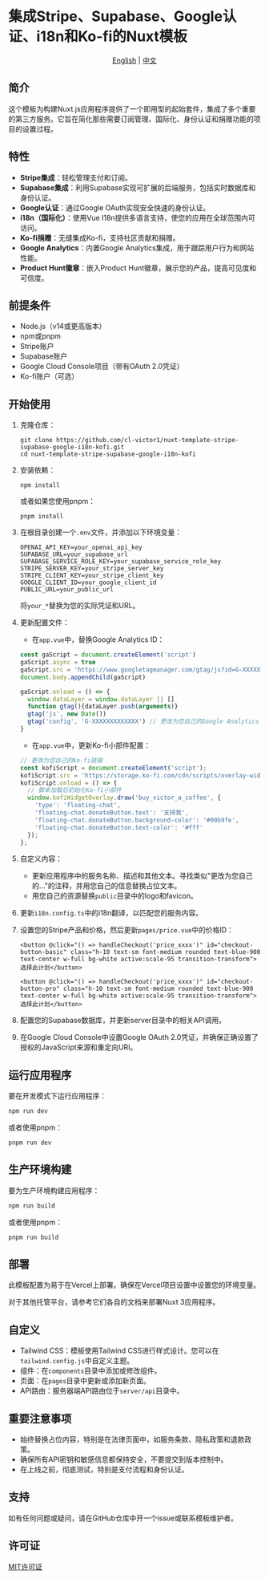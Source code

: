 # 集成Stripe、Supabase、Google认证、i18n和Ko-fi的Nuxt模板

<div align="center">
  <a href="README.md">English</a> | <a href="README_zh.md">中文</a>
</div>

## 简介
这个模板为构建Nuxt.js应用程序提供了一个即用型的起始套件，集成了多个重要的第三方服务。它旨在简化那些需要订阅管理、国际化、身份认证和捐赠功能的项目的设置过程。

## 特性

- **Stripe集成**：轻松管理支付和订阅。
- **Supabase集成**：利用Supabase实现可扩展的后端服务，包括实时数据库和身份认证。
- **Google认证**：通过Google OAuth实现安全快速的身份认证。
- **i18n（国际化）**：使用Vue I18n提供多语言支持，使您的应用在全球范围内可访问。
- **Ko-fi捐赠**：无缝集成Ko-fi，支持社区贡献和捐赠。
- **Google Analytics**：内置Google Analytics集成，用于跟踪用户行为和网站性能。
- **Product Hunt徽章**：嵌入Product Hunt徽章，展示您的产品，提高可见度和可信度。

## 前提条件

- Node.js（v14或更高版本）
- npm或pnpm
- Stripe账户
- Supabase账户
- Google Cloud Console项目（带有OAuth 2.0凭证）
- Ko-fi账户（可选）

## 开始使用

1. 克隆仓库：
   ```
   git clone https://github.com/cl-victor1/nuxt-template-stripe-supabase-google-i18n-kofi.git
   cd nuxt-template-stripe-supabase-google-i18n-kofi
   ```

2. 安装依赖：
   ```
   npm install
   ```
   或者如果您使用pnpm：
   ```
   pnpm install
   ```

3. 在根目录创建一个`.env`文件，并添加以下环境变量：

   ```
   OPENAI_API_KEY=your_openai_api_key
   SUPABASE_URL=your_supabase_url
   SUPABASE_SERVICE_ROLE_KEY=your_supabase_service_role_key
   STRIPE_SERVER_KEY=your_stripe_server_key
   STRIPE_CLIENT_KEY=your_stripe_client_key
   GOOGLE_CLIENT_ID=your_google_client_id
   PUBLIC_URL=your_public_url
   ```

   将`your_*`替换为您的实际凭证和URL。

4. 更新配置文件：

   - 在`app.vue`中，替换Google Analytics ID：
   
   ```typescript
   const gaScript = document.createElement('script')
   gaScript.async = true
   gaScript.src = 'https://www.googletagmanager.com/gtag/js?id=G-XXXXXXXXXXXXX' // 更改为您自己的Google Analytics ID
   document.body.appendChild(gaScript)

   gaScript.onload = () => {
     window.dataLayer = window.dataLayer || []
     function gtag(){dataLayer.push(arguments)}
     gtag('js', new Date())
     gtag('config', 'G-XXXXXXXXXXXXX') // 更改为您自己的Google Analytics ID
   }
   ```

   - 在`app.vue`中，更新Ko-fi小部件配置：
   
   ```typescript
   // 更改为您自己的Ko-fi链接
   const kofiScript = document.createElement('script');
   kofiScript.src = 'https://storage.ko-fi.com/cdn/scripts/overlay-widget.js';
   kofiScript.onload = () => {
     // 脚本加载后初始化Ko-fi小部件
     window.kofiWidgetOverlay.draw('buy_victor_a_coffee', {
       'type': 'floating-chat',
       'floating-chat.donateButton.text': '支持我',
       'floating-chat.donateButton.background-color': '#00b9fe',
       'floating-chat.donateButton.text-color': '#fff'
     });
   };
   ```

5. 自定义内容：
   - 更新应用程序中的服务名称、描述和其他文本。寻找类似"更改为您自己的..."的注释，并用您自己的信息替换占位文本。
   - 用您自己的资源替换`public`目录中的logo和favicon。

6. 更新`i18n.config.ts`中的i18n翻译，以匹配您的服务内容。

7. 设置您的Stripe产品和价格，然后更新`pages/price.vue`中的价格ID：
   
   ```vue
   <button @click="() => handleCheckout('price_xxxx')" id="checkout-button-basic" class="h-10 text-sm font-medium rounded text-blue-900 text-center w-full bg-white active:scale-95 transition-transform">选择此计划</button>
   ```
   
   ```vue
   <button @click="() => handleCheckout('price_xxxx')" id="checkout-button-pro" class="h-10 text-sm font-medium rounded text-blue-900 text-center w-full bg-white active:scale-95 transition-transform">选择此计划</button>
   ```

8. 配置您的Supabase数据库，并更新server目录中的相关API调用。

9. 在Google Cloud Console中设置Google OAuth 2.0凭证，并确保正确设置了授权的JavaScript来源和重定向URI。

## 运行应用程序

要在开发模式下运行应用程序：

```bash
npm run dev
```

或者使用pnpm：

```bash
pnpm run dev
```

## 生产环境构建

要为生产环境构建应用程序：

```bash
npm run build
```

或者使用pnpm：

```bash
pnpm run build
```


## 部署

此模板配置为易于在Vercel上部署。确保在Vercel项目设置中设置您的环境变量。

对于其他托管平台，请参考它们各自的文档来部署Nuxt 3应用程序。

## 自定义

- Tailwind CSS：模板使用Tailwind CSS进行样式设计。您可以在`tailwind.config.js`中自定义主题。
- 组件：在`components`目录中添加或修改组件。
- 页面：在`pages`目录中更新或添加新页面。
- API路由：服务器端API路由位于`server/api`目录中。

## 重要注意事项

- 始终替换占位内容，特别是在法律页面中，如服务条款、隐私政策和退款政策。
- 确保所有API密钥和敏感信息都保持安全，不要提交到版本控制中。
- 在上线之前，彻底测试，特别是支付流程和身份认证。

## 支持

如有任何问题或疑问，请在GitHub仓库中开一个issue或联系模板维护者。

## 许可证

[MIT许可证](LICENSE)